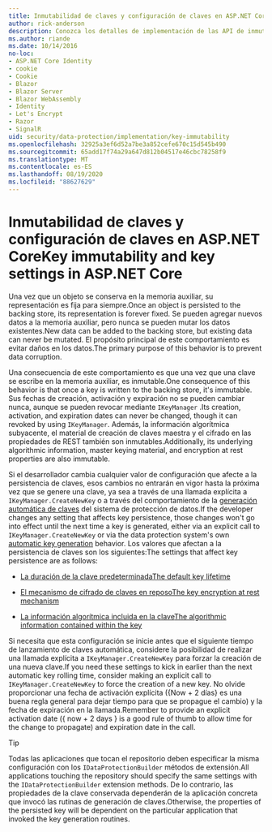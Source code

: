 ```yaml
---
title: Inmutabilidad de claves y configuración de claves en ASP.NET Core
author: rick-anderson
description: Conozca los detalles de implementación de las API de inmutabilidad de la clave de protección de datos de ASP.NET Core.
ms.author: riande
ms.date: 10/14/2016
no-loc:
- ASP.NET Core Identity
- cookie
- Cookie
- Blazor
- Blazor Server
- Blazor WebAssembly
- Identity
- Let's Encrypt
- Razor
- SignalR
uid: security/data-protection/implementation/key-immutability
ms.openlocfilehash: 32925a3ef6d52a7be3a852cefe670c15d545b490
ms.sourcegitcommit: 65add17f74a29a647d812b04517e46cbc78258f9
ms.translationtype: MT
ms.contentlocale: es-ES
ms.lasthandoff: 08/19/2020
ms.locfileid: "88627629"
---
```

# <a name="key-immutability-and-key-settings-in-aspnet-core"></a><span data-ttu-id="f8f8f-103">Inmutabilidad de claves y configuración de claves en ASP.NET Core</span><span class="sxs-lookup"><span data-stu-id="f8f8f-103">Key immutability and key settings in ASP.NET Core</span></span>

<span data-ttu-id="f8f8f-104">Una vez que un objeto se conserva en la memoria auxiliar, su representación es fija para siempre.</span><span class="sxs-lookup"><span data-stu-id="f8f8f-104">Once an object is persisted to the backing store, its representation is forever fixed.</span></span> <span data-ttu-id="f8f8f-105">Se pueden agregar nuevos datos a la memoria auxiliar, pero nunca se pueden mutar los datos existentes.</span><span class="sxs-lookup"><span data-stu-id="f8f8f-105">New data can be added to the backing store, but existing data can never be mutated.</span></span> <span data-ttu-id="f8f8f-106">El propósito principal de este comportamiento es evitar daños en los datos.</span><span class="sxs-lookup"><span data-stu-id="f8f8f-106">The primary purpose of this behavior is to prevent data corruption.</span></span>

<span data-ttu-id="f8f8f-107">Una consecuencia de este comportamiento es que una vez que una clave se escribe en la memoria auxiliar, es inmutable.</span><span class="sxs-lookup"><span data-stu-id="f8f8f-107">One consequence of this behavior is that once a key is written to the backing store, it's immutable.</span></span> <span data-ttu-id="f8f8f-108">Sus fechas de creación, activación y expiración no se pueden cambiar nunca, aunque se pueden revocar mediante `IKeyManager` .</span><span class="sxs-lookup"><span data-stu-id="f8f8f-108">Its creation, activation, and expiration dates can never be changed, though it can revoked by using `IKeyManager`.</span></span> <span data-ttu-id="f8f8f-109">Además, la información algorítmica subyacente, el material de creación de claves maestra y el cifrado en las propiedades de REST también son inmutables.</span><span class="sxs-lookup"><span data-stu-id="f8f8f-109">Additionally, its underlying algorithmic information, master keying material, and encryption at rest properties are also immutable.</span></span>

<span data-ttu-id="f8f8f-110">Si el desarrollador cambia cualquier valor de configuración que afecte a la persistencia de claves, esos cambios no entrarán en vigor hasta la próxima vez que se genere una clave, ya sea a través de una llamada explícita a `IKeyManager.CreateNewKey` o a través del comportamiento de la [generación automática de claves](xref:security/data-protection/implementation/key-management#data-protection-implementation-key-management) del sistema de protección de datos.</span><span class="sxs-lookup"><span data-stu-id="f8f8f-110">If the developer changes any setting that affects key persistence, those changes won't go into effect until the next time a key is generated, either via an explicit call to `IKeyManager.CreateNewKey` or via the data protection system's own [automatic key generation](xref:security/data-protection/implementation/key-management#data-protection-implementation-key-management) behavior.</span></span> <span data-ttu-id="f8f8f-111">Los valores que afectan a la persistencia de claves son los siguientes:</span><span class="sxs-lookup"><span data-stu-id="f8f8f-111">The settings that affect key persistence are as follows:</span></span>

* [<span data-ttu-id="f8f8f-112">La duración de la clave predeterminada</span><span class="sxs-lookup"><span data-stu-id="f8f8f-112">The default key lifetime</span></span>](xref:security/data-protection/implementation/key-management#data-protection-implementation-key-management)

* [<span data-ttu-id="f8f8f-113">El mecanismo de cifrado de claves en reposo</span><span class="sxs-lookup"><span data-stu-id="f8f8f-113">The key encryption at rest mechanism</span></span>](xref:security/data-protection/implementation/key-encryption-at-rest)

* [<span data-ttu-id="f8f8f-114">La información algorítmica incluida en la clave</span><span class="sxs-lookup"><span data-stu-id="f8f8f-114">The algorithmic information contained within the key</span></span>](xref:security/data-protection/configuration/overview#changing-algorithms-with-usecryptographicalgorithms)

<span data-ttu-id="f8f8f-115">Si necesita que esta configuración se inicie antes que el siguiente tiempo de lanzamiento de claves automática, considere la posibilidad de realizar una llamada explícita a `IKeyManager.CreateNewKey` para forzar la creación de una nueva clave.</span><span class="sxs-lookup"><span data-stu-id="f8f8f-115">If you need these settings to kick in earlier than the next automatic key rolling time, consider making an explicit call to `IKeyManager.CreateNewKey` to force the creation of a new key.</span></span> <span data-ttu-id="f8f8f-116">No olvide proporcionar una fecha de activación explícita ({Now + 2 días} es una buena regla general para dejar tiempo para que se propague el cambio) y la fecha de expiración en la llamada.</span><span class="sxs-lookup"><span data-stu-id="f8f8f-116">Remember to provide an explicit activation date ({ now + 2 days } is a good rule of thumb to allow time for the change to propagate) and expiration date in the call.</span></span>

>[!TIP]
> <span data-ttu-id="f8f8f-117">Todas las aplicaciones que tocan el repositorio deben especificar la misma configuración con los `IDataProtectionBuilder` métodos de extensión.</span><span class="sxs-lookup"><span data-stu-id="f8f8f-117">All applications touching the repository should specify the same settings with the `IDataProtectionBuilder` extension methods.</span></span> <span data-ttu-id="f8f8f-118">De lo contrario, las propiedades de la clave conservada dependerán de la aplicación concreta que invocó las rutinas de generación de claves.</span><span class="sxs-lookup"><span data-stu-id="f8f8f-118">Otherwise, the properties of the persisted key will be dependent on the particular application that invoked the key generation routines.</span></span>
